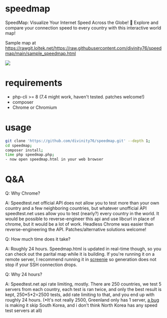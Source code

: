 # speedmap
SpeedMap: Visualize Your Internet Speed Across the Globe! 🚀 Explore and compare your connection speed to every country with this interactive world map! 


Sample map at https://rawgit.loltek.net/https://raw.githubusercontent.com/divinity76/speedmap/main/sample_speedmap.html

[<img src="https://i.imgur.com/BYu0IRs.png">](https://rawgit.loltek.net/https://raw.githubusercontent.com/divinity76/speedmap/main/sample_speedmap.html)

# requirements

- php-cli >= 8 (7.4 might work, haven't tested. patches welcome!)
- composer
- Chrome or Chromium

# usage
```bash
git clone 'https://github.com/divinity76/speedmap.git' --depth 1;
cd speedmap;
composer install;
time php speedmap.php;
- now open speedmap.html in your web browser
```
# Q&A

Q: Why Chrome?

A: Speedtest.net official API does not allow you to test more than your own country and a few neighboring countries, but whatever unofficial API speedtest.net uses allow you to test (nearly?) every country in the world. It would be possible to reverse-engineer this api and use libcurl in place of chrome, but it would be a lot of work. Headless Chrome was easier than reverse-engineering the API. Patches/alternative solutions welcome!

Q: How much time does it take?

A: Roughly 24 hours. Speedmap.html is updated in real-time though, so you can check out the parital map while it is building. If you're running it on a remote server, I recommend running it in [screenie](https://manpages.ubuntu.com/manpages/trusty/man1/screenie.1.html) so generation does not stop if your SSH connection drops.


Q: Why 24 hours?

A: Speedtest.net api rate limiting, mostly. There are 250 countries, we test 5 servers from each country, each test is ran twice, and only the best result is kept, 250\*5\*2=2500 tests, add rate limiting to that, and you end up with roughly 24 hours. (*It's not really 2500, Greenland only has 1 server, [a bug](https://github.com/divinity76/speedmap/issues/1) is making it skip South Korea, and i don't think North Korea has any speed test servers at all)
